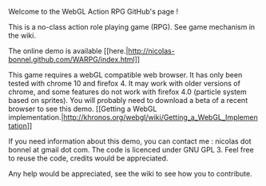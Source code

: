 Welcome to the WebGL Action RPG GitHub's page !

This is a no-class action role playing game (RPG). See game mechanism in the wiki.

The online demo is available [[here.|http://nicolas-bonnel.github.com/WARPG/index.html]]

This game requires a webGL compatible web browser. It has only been tested with chrome 10 and firefox 4. It may work with older versions of chrome, and some features do not work with firefox 4.0 (particle system based on sprites). You will probably need to download a beta of a recent browser to see this demo. [[Getting a WebGL implementation.|http://khronos.org/webgl/wiki/Getting_a_WebGL_Implementation]]

If you need information about this demo, you can contact me : nicolas dot bonnel at gmail dot com. The code is licenced under GNU GPL 3. Feel free to reuse the code, credits would be appreciated.

Any help would be appreciated, see the wiki to see how you to contribute.
